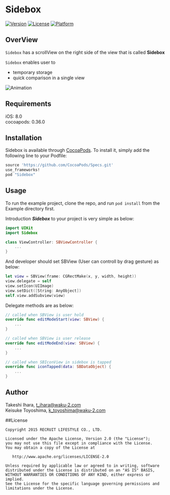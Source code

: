 # Sidebox

[![Version](https://img.shields.io/cocoapods/v/Sidebox.svg?style=flat)](http://cocoapods.org/pods/Sidebox)
[![License](https://img.shields.io/cocoapods/l/Sidebox.svg?style=flat)](http://cocoapods.org/pods/Sidebox)
[![Platform](https://img.shields.io/cocoapods/p/Sidebox.svg?style=flat)](http://cocoapods.org/pods/Sidebox)

## OverView

`Sidebox` has a scrollView on the right side of the view that is called **Sidebox**

`Sidebox` enables user to
* temporary storage
* quick comparison
in a single view

![Animation](https://github.com/recruit-lifestyle/Sidebox/wiki/images/animation.gif)  

## Requirements

iOS: 8.0  
cocoapods: 0.36.0

## Installation

Sidebox is available through [CocoaPods](http://cocoapods.org). To install
it, simply add the following line to your Podfile:

```ruby
source 'https://github.com/CocoaPods/Specs.git'
use_frameworks!
pod "Sidebox"
```

## Usage

To run the example project, clone the repo, and run `pod install` from the Example directory first.

Introduction ***Sidebox*** to your project is very simple as below:
```swift
import UIKit
import Sidebox

class ViewController: SBViewController {
	...
}
```

And developer should set SBView (User can controll by drag gesture) as below:
```swift
let view = SBView(frame: CGRectMake(x, y, width, height))
view.delegate = self
view.setIcon(UIImage)
view.setDict([String: AnyObject])
self.view.addSubview(view)
```

Delegate methods are as below:
```swift
// called when SBView is user hold
override func editModeStart(view: SBView) {
	...
}

// called when SBView is user release
override func editModeEnd(view: SBView) {
	...
}

// called when SBIconView in sidebox is tapped
override func iconTapped(data: SBDataObject) {
	...
}
```

## Author

Takeshi Ihara, t_ihara@waku-2.com  
Keisuke Toyoshima, k_toyoshima@waku-2.com

##License

    Copyright 2015 RECRUIT LIFESTYLE CO., LTD.

    Licensed under the Apache License, Version 2.0 (the "License");
    you may not use this file except in compliance with the License.
    You may obtain a copy of the License at

       http://www.apache.org/licenses/LICENSE-2.0

    Unless required by applicable law or agreed to in writing, software
    distributed under the License is distributed on an "AS IS" BASIS,
    WITHOUT WARRANTIES OR CONDITIONS OF ANY KIND, either express or implied.
    See the License for the specific language governing permissions and
    limitations under the License.


  
